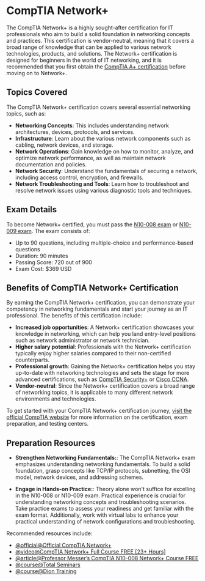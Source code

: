 # CompTIA Network+

The CompTIA Network+ is a highly sought-after certification for IT professionals who aim to build a solid foundation in networking concepts and practices. This certification is vendor-neutral, meaning that it covers a broad range of knowledge that can be applied to various network technologies, products, and solutions. The Network+ certification is designed for beginners in the world of IT networking, and it is recommended that you first obtain the [CompTIA A+ certification](#) before moving on to Network+.

## Topics Covered

The CompTIA Network+ certification covers several essential networking topics, such as:

- **Networking Concepts**: This includes understanding network architectures, devices, protocols, and services.
- **Infrastructure**: Learn about the various network components such as cabling, network devices, and storage.
- **Network Operations**: Gain knowledge on how to monitor, analyze, and optimize network performance, as well as maintain network documentation and policies.
- **Network Security**: Understand the fundamentals of securing a network, including access control, encryption, and firewalls.
- **Network Troubleshooting and Tools**: Learn how to troubleshoot and resolve network issues using various diagnostic tools and techniques.

## Exam Details

To become Network+ certified, you must pass the [N10-008 exam](https://www.comptia.org/certifications/network) or [N10-009 exam](https://www.comptia.org/certifications/network). The exam consists of:

- Up to 90 questions, including multiple-choice and performance-based questions
- Duration: 90 minutes
- Passing Score: 720 out of 900
- Exam Cost: $369 USD

## Benefits of CompTIA Network+ Certification

By earning the CompTIA Network+ certification, you can demonstrate your competency in networking fundamentals and start your journey as an IT professional. The benefits of this certification include:

- **Increased job opportunities**: A Network+ certification showcases your knowledge in networking, which can help you land entry-level positions such as network administrator or network technician.
- **Higher salary potential**: Professionals with the Network+ certification typically enjoy higher salaries compared to their non-certified counterparts.
- **Professional growth**: Gaining the Network+ certification helps you stay up-to-date with networking technologies and sets the stage for more advanced certifications, such as [CompTIA Security+](#) or [Cisco CCNA](#).
- **Vendor-neutral**: Since the Network+ certification covers a broad range of networking topics, it is applicable to many different network environments and technologies.

To get started with your CompTIA Network+ certification journey, [visit the official CompTIA website](https://www.comptia.org/certifications/network) for more information on the certification, exam preparation, and testing centers.

## Preparation Resources

- **Strengthen Networking Fundamentals:**: The CompTIA Network+ exam emphasizes understanding networking fundamentals. To build a solid foundation, grasp concepts like TCP/IP protocols, subnetting, the OSI model, network devices, and addressing schemes.

- **Engage in Hands-on Practice:**: Theory alone won't suffice for excelling in the N10-008 or N10-009 exam. Practical experience is crucial for understanding networking concepts and troubleshooting scenarios. Take practice exams to assess your readiness and get familiar with the exam format. Additionally, work with virtual labs to enhance your practical understanding of network configurations and troubleshooting. 

Recommended resources include:

- [@official@Official CompTIA Network+](https://www.comptia.org/certifications/network)
- [@video@CompTIA Network+ Full Course FREE [23+ Hours]](https://www.youtube.com/watch?v=xmpYfyNmWbw)
- [@article@Professor Messer’s CompTIA N10-008 Network+ Course FREE](https://www.professormesser.com/network-plus/n10-008/n10-008-video/n10-008-training-course/)
- [@course@Total Seminars](https://www.udemy.com/course/comptia-networkplus-certification/)
- [@course@Dion Training](https://www.udemy.com/course/comptia-network-009/)
